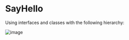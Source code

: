 # SayHello
Using interfaces and classes with the following hierarchy:

![image](https://user-images.githubusercontent.com/81368587/181620506-49bd4ee4-2733-487a-a170-4c285a46b773.png)

